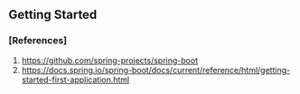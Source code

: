 ## Getting Started



### [References]
1. <https://github.com/spring-projects/spring-boot>
1. <https://docs.spring.io/spring-boot/docs/current/reference/html/getting-started-first-application.html>
